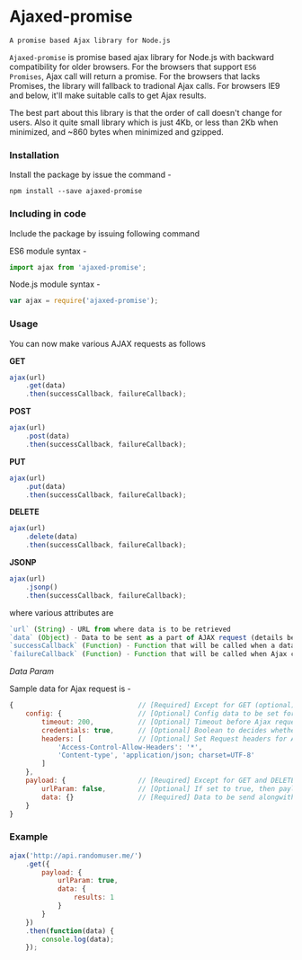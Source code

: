 # Ajaxed-promise

    A promise based Ajax library for Node.js

`Ajaxed-promise` is promise based ajax library for Node.js with backward compatibility for older browsers. For the browsers that support `ES6 Promises`, Ajax call will return a promise. For the browsers that lacks Promises, the library will fallback to tradional Ajax calls. For browsers IE9 and below, it'll make suitable calls to get Ajax results.

The best part about this library is that the order of call doesn't change for users. Also it quite small library which is just 4Kb, or less than 2Kb when minimized, and ~860 bytes when minimized and gzipped.

### Installation

Install the package by issue the command - 

```
npm install --save ajaxed-promise
```

### Including in code

Include the package by issuing following command 

ES6 module syntax -

```js
import ajax from 'ajaxed-promise';
```

Node.js module syntax -

```js
var ajax = require('ajaxed-promise');
```

### Usage

You can now make various AJAX requests as follows

**GET**

```js
ajax(url)
    .get(data)
    .then(successCallback, failureCallback);
```

**POST**

```js
ajax(url)
    .post(data)
    .then(successCallback, failureCallback);
```

**PUT**

```js
ajax(url)
    .put(data)
    .then(successCallback, failureCallback);
```

**DELETE**

```js
ajax(url)
    .delete(data)
    .then(successCallback, failureCallback);
```

**JSONP**

```js
ajax(url)
    .jsonp()
    .then(successCallback, failureCallback);
```

where various attributes are 

```js
`url` (String) - URL from where data is to be retrieved
`data` (Object) - Data to be sent as a part of AJAX request (details below)
`successCallback` (Function) - Function that will be called when a data is obtained successfully from Ajax call
`failureCallback` (Function) - Function that will be called when Ajax call fails
```

*Data Param*

Sample data for Ajax request is -

```js
{                               // [Required] Except for GET (optional) and JSONP (ignored) calls
    config: {                   // [Optional] Config data to be set for making Ajax call
        timeout: 200,           // [Optional] Timeout before Ajax request is terminated
        credentials: true,      // [Optional] Boolean to decides whether CORS requests should be made
        headers: [              // [Optional] Set Request headers for Ajax calls
            'Access-Control-Allow-Headers': '*',
            'Content-type', 'application/json; charset=UTF-8'
        ]
    },
    payload: {                  // [Reuqired] Except for GET and DELETE (ignored) calls
        urlParam: false,        // [Optional] If set to true, then payload.data is appended to URL itseld
        data: {}                // [Required] Data to be send alongwith URL
    }
}
```

### Example

```js
ajax('http://api.randomuser.me/')
    .get({
        payload: {
            urlParam: true,
            data: {
                results: 1
            }
        }
    })
    .then(function(data) {
        console.log(data);
    });
```


